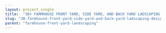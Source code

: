 ```yaml
---
layout: project_single
title:  "30+ FARMHOUSE FRONT YARD, SIDE YARD, AND BACK YARD LADSCAPING DESIGN IDEAS"
slug: "30-farmhouse-front-yard-side-yard-and-back-yard-ladscaping-design-ideas"
parent: "farmhouse-front-yard-landscaping"
---
```

 